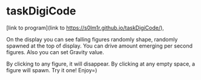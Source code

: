 # taskDigiCode

[link to program](link to https://s0lm1r.github.io/taskDigiCode/),

On the display you can see falling figures randomly shape, randomly spawned at the top of display. You can drive amount emerging per second figures. Also you can set Gravity value.

By clicking to any figure, it will disappear. By clicking at any empty space, a figure will spawn. Try it one! Enjoy=)
